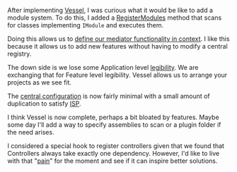 ﻿After implementing [Vessel], I was curious what it would be like to add a module system. To do this, I added a [RegisterModules] method that scans for classes implementing `IModule` and executes them.

Doing this allows us to [define our mediator functionality in context][use module]. I like this because it allows us to add new features without having to modify a central registry.

The down side is we lose some Application level [legibility]. We are exchanging that for Feature level legibility. Vessel allows us to arrange your projects as we see fit. 

The [central configuration] is now fairly minimal with a small amount of duplication to satisfy [ISP].

I think Vessel is now complete, perhaps a bit bloated by features. Maybe some day I'll add a way to specify assemblies to scan or a plugin folder if the need arises.

I considered a special hook to register controllers given that we found that Controllers always take exactly one dependency. However, I'd like to live with that "[pain]" for the moment and see if it can inspire better solutions.

[Vessel]: /introducing-vessel
[RegisterModules]: https://github.com/kijanawoodard/Blog/blob/45887586ac446a628292fe1cd7b11673b9cc017d/src/Blog.Web/Infrastructure/Vessel.cs#L48
[use module]: https://github.com/kijanawoodard/Blog/blob/45887586ac446a628292fe1cd7b11673b9cc017d/src/Blog.Web/Actions/PostGet/PostGetController.cs#L16
[legibility]: http://www.ribbonfarm.com/2010/07/26/a-big-little-idea-called-legibility/
[central configuration]: https://github.com/kijanawoodard/Blog/blob/45887586ac446a628292fe1cd7b11673b9cc017d/src/Blog.Web/Initialization/VesselConfig.cs#L15
[isp]: http://en.wikipedia.org/wiki/Interface_segregation_principle
[pain]: https://github.com/kijanawoodard/Blog/blob/45887586ac446a628292fe1cd7b11673b9cc017d/src/Blog.Web/Actions/PostGet/PostGetController.cs#L16